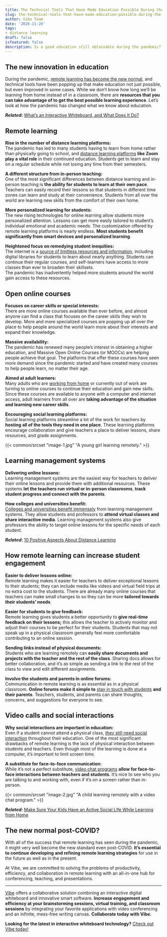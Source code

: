 ```yaml
---
title: The Technical Tools That Have Made Education Possible During the Pandemic
slug: the-technical-tools-that-have-made-education-possible-during-the-pandemic
author: Vibe Team
date: '2020-11-20'
tags:
- distance learning
draft: false
isfeatured: false
description: Is a good education still obtainable during the pandemic? Check out the technical tools that make it possible!
---
```


## The new innovation in education

During the pandemic, [remote learning has become the new normal](https://vibe.us/lp/scenario-distance-learning/), and technical tools have been popping up that make education not just possible, but even improved in some cases. While we don’t know how long we’ll be learning from home instead of in a classroom, there are **resources that you can take advantage of to get the best possible learning experience**. Let’s look at how the pandemic has changed what we know about education.

***Related:*** [What’s an Interactive Whiteboard, and What Does It Do?](https://vibe.us/blog/interactive-whiteboard-what-is-it-and-what-does-it-do/)

## Remote learning

**Rise in the number of distance learning platforms:**  
The pandemic has led to many students having to learn from home rather than physically going to school, and [distance learning platforms](https://vibe.us/blog/video-conferencing-apps-with-whiteboard/) **like Zoom play a vital role** in their continued education. Students get to learn and stay on a regular schedule while not losing any time from their semesters.

**A different structure from in-person teaching:**  
One of the most significant differences between distance learning and in-person teaching is **the ability for students to learn at their own pace**. Teachers can easily record their lessons so that students in different time zones can learn and study at their convenience. Students from all over the world are learning new skills from the comfort of their own home.

**More personalized learning for students:**  
The new rising technologies for online learning allow students more personalized attention. Lessons can get more easily tailored to student’s individual emotional and academic needs. The customization offered by remote learning platforms is nearly endless. **Most students benefit significantly from smart devices and personalized learning**.

**Heightened focus on remedying student inequities:**  
The internet is a [source of limitless resources and information](https://vibe.us/blog/), including digital libraries for students to learn about nearly anything. Students can continue their regular courses, and self-learners have access to more classes than ever to broaden their skillsets.  
The pandemic has inadvertently helped more students around the world gain access to these resources.

## Open online courses

**Focuses on career skills or special interests:**  
There are more online courses available than ever before, and almost anyone can find a class that focuses on the career skills they wish to develop. More and more specialized courses are popping up all over the place to help people around the world learn more about their interests and expand their knowledge. 

**Massive availability:**  
The pandemic has renewed many people’s interest in obtaining a higher education, and Massive Open Online Courses (or MOOCs) are helping people achieve that goal. The platforms that offer these courses have seen more demand since the pandemic started and have created many courses to help people learn, no matter their age.

**Aimed at adult learners:**  
Many adults who are [working from home](https://vibe.us/blog/9-benefits-youre-getting-from-working-from-home/) or currently out of work are turning to online courses to continue their education and gain new skills. Since these courses are available to anyone with a computer and internet access, adult learners from all over are **taking advantage of the situation and learning new career skills**.

**Encouraging social learning platforms:**  
Social learning platforms streamline a lot of the work for teachers by **hosting all of the tools they need in one place**. These learning platforms encourage collaboration and give teachers a place to deliver lessons, share resources, and grade assignments.

{{< common/srcset "image-1.jpg" "A young girl learning remotely." >}}

## Learning management systems

**Delivering online lessons:**  
Learning management systems are the easiest way for teachers to deliver their online lessons and provide them with additional resources. These systems **let the teachers run virtual or in-person classrooms**, **track student progress and connect with the parents**.

**How colleges and universities benefit:**  
[Colleges and universities benefit immensely](https://vibe.us/lp/scenario-education/) from learning management systems. They allow students and professors to **attend virtual classes and share interactive media**. Learning management systems also give professors the ability to target online lessons for the specific needs of each student.

***Related:*** [10 Positive Aspects About Distance Learning](https://vibe.us/blog/10-positive-aspects-to-distance-learning/)

## How remote learning can increase student engagement

**Easier to deliver lessons online:**  
Remote learning makes it easier for teachers to deliver exceptional lessons to their students; they can include media like videos and virtual field trips at no extra cost to the students. There are already many online courses that teachers can make small changes to so they can be more **tailored towards their students’ needs**.

**Easier for students to give feedback:**  
Remote learning gives students a better opportunity to **give real-time feedback on their lessons;** this allows the teacher to actively monitor and adjust their courses to be perfect for their students. Students that may not speak up in a physical classroom generally feel more comfortable contributing to an online session.

**Sending links instead of physical documents:**  
Students who are learning remotely can **easily share documents and projects with the teacher and the rest of the class**. Sharing docs allows for better collaboration, and it’s as simple as sending a link to the rest of the class to view and edit different assignments.

**Involve the students and parents in online forums:**  
Communication in remote learning is as essential as in a physical classroom. **Online forums make it simple to** [stay in touch with students](https://vibe.us/blog/8-ways-to-use-a-vibe-board-with-kids/) **and their parents**. Teachers, students, and parents can share thoughts, concerns, and suggestions for everyone to see.

## Video calls and social interactions

**Why social interactions are important in education:**  
Even if a student cannot attend a physical class, [they still need social interaction](https://www.fastcompany.com/90535982/3-ways-to-improve-your-kids-social-skills-during-remote-learning) throughout their education. One of the most significant drawbacks of remote learning is the lack of physical interaction between students and teachers. Even though most of the learning is done at a computer, it’s important to limit screen time.

**A substitute for face-to-face communication:**  
While it’s not a perfect substitute, [video chat programs](https://vibe.us/blog/digital-technology-to-use-if-youre-working-from-home-and-havent-prepped/) **allow for face-to-face interactions between teachers and students**. It’s nice to see who you are talking to and working with, even if it’s on a screen rather than in-person.

{{< common/srcset "image-2.jpg" "A child learning remotely with a video chat program." >}}

***Related:*** [Make Sure Your Kids Have an Active Social Life While Learning from Home](https://vibe.us/blog/making-sure-your-kids-still-have-an-active-social-life-while-learning-remotely/)

## The new normal post-COVID?

With all of the success that remote learning has seen during the pandemic, it might very well become the new standard even post-COVID. **It’s essential to continue developing and refining remote learning strategies** for use in the future as well as in the present.

At Vibe, we are committed to solving the problems of productivity, efficiency, and collaboration in remote learning with an all-in-one hub for conferencing, teaching, and presentations.



---

[Vibe](https://vibe.us/) offers a collaborative solution combining an interactive digital whiteboard and innovative smart software. **Increase engagement and efficiency at your brainstorming sessions, virtual training, and classroom sessions** by integrating your favorite applications with video conferencing and an infinite, mess-free writing canvas. **Collaborate today with Vibe.**

**Looking for the latest in interactive whiteboard technology?** [Check out Vibe today!](https://vibe.us/order/)
